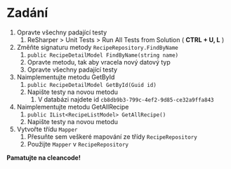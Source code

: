 ﻿# Zadání

1. Opravte všechny padající testy
   1. ReSharper > Unit Tests > Run All Tests from Solution ( **CTRL + U, L** )
1. Změňte signaturu metody `RecipeRepository.FindByName`
   1. ```public RecipeDetailModel FindByName(string name)```
   1. Opravte metodu, tak aby vracela nový datový typ
   1. Opravte všechny padající testy
1. Naimplementujte metodu GetById
   1. `public RecipeDetailModel GetById(Guid id)`
   1. Napište testy na novou metodu
      1. V databázi najdete id `cb8db9b3-799c-4ef2-9d85-ce32a9ffa843`
1. Naimplementujte metodu GetAllRecipe
   1. `public IList<RecipeListModel> GetAllRecipe()`
   1. Napište testy na novou metodu
1. Vytvořte třídu `Mapper`
   1. Přesuňte sem veškeré mapování ze třídy `RecipeRepository`
   2. Použijte `Mapper` v `RecipeRepository`

**Pamatujte na cleancode!**

      